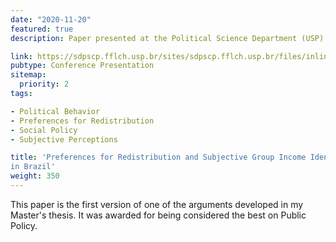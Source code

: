 ```yaml
---
date: "2020-11-20"
featured: true
description: Paper presented at the Political Science Department (USP) Graduate Student Seminar (in portuguese).

link: https://sdpscp.fflch.usp.br/sites/sdpscp.fflch.usp.br/files/inline-files/Trabalhos%20completos/Desigualdades%20e%20pol%C3%ADticas%20redistributivas/Semin%C3%A1rioDiscente2020_RodrigoMahlmeister.pdf
pubtype: Conference Presentation
sitemap:
  priority: 2
tags:

- Political Behavior
- Preferences for Redistribution
- Social Policy
- Subjective Perceptions

title: 'Preferences for Redistribution and Subjective Group Income Identification
in Brazil'
weight: 350
---
```


This paper is the first version of one of the arguments developed in my Master's thesis. It was awarded for being considered the best on Public Policy.